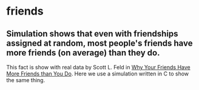 # friends
## Simulation shows that even with friendships assigned at random, most people's friends have more friends (on average) than they do.
This fact is show with real data by Scott L. Feld in [Why Your Friends Have More Friends than You Do](https://fermatslibrary.com/s/why-your-friends-have-more-friends-than-you-do#email-newsletter).
Here we use a simulation written in C to show the same thing.
![]()
